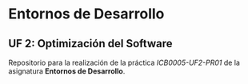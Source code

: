 # Entornos de Desarrollo
## UF 2: Optimización del Software

Repositorio para la realización de la práctica _ICB0005-UF2-PR01_ de la asignatura **Entornos de Desarrollo**.